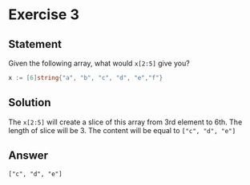 # Exercise 3

## Statement

Given the following array, what would `x[2:5]` give you?

```go
x := [6]string{"a", "b", "c", "d", "e","f"}
```

## Solution

The `x[2:5]` will create a slice of this array from 3rd element to 6th. The length of slice will be 3. The content will
be equal to `["c", "d", "e"]`

## Answer

`["c", "d", "e"]`
